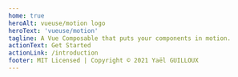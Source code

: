 ```yaml
---
home: true
heroAlt: vueuse/motion logo
heroText: 'vueuse/motion'
tagline: A Vue Composable that puts your components in motion.
actionText: Get Started
actionLink: /introduction
footer: MIT Licensed | Copyright © 2021 Yaël GUILLOUX
---
```


<Features />
